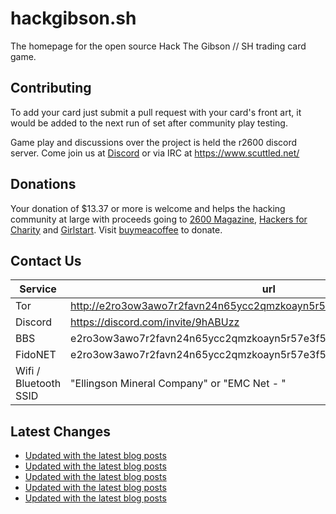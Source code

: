 # hackgibson.sh
The homepage for the open source Hack The Gibson // SH trading card game.


## Contributing

To add your card just submit a pull request with your card's front art, it would be added to the next run of set after community play testing.

Game play and discussions over the project is held the r2600 discord server. Come join us at [Discord](https://discord.com/invite/9hABUzz) or via IRC at https://www.scuttled.net/


## Donations

Your donation of $13.37 or more is welcome and helps the hacking community at large with proceeds going to [2600 Magazine](https://2600.com/), [Hackers for Charity](https://hackersforcharity.org) and [Girlstart](https://girlstart.org).  Visit [buymeacoffee](https://www.buymeacoffee.com/hackgibson.sh) to donate.


## Contact Us

Service | url
-|-
Tor | http://e2ro3ow3awo7r2favn24n65ycc2qmzkoayn5r57e3f56nvjwdcgg32ad.onion
Discord | https://discord.com/invite/9hABUzz
BBS | e2ro3ow3awo7r2favn24n65ycc2qmzkoayn5r57e3f56nvjwdcgg32ad.onion:23
FidoNET | e2ro3ow3awo7r2favn24n65ycc2qmzkoayn5r57e3f56nvjwdcgg32ad.onion:24554
Wifi / Bluetooth SSID | "Ellingson Mineral Company" or "EMC Net - <fidonet address>"

## Latest Changes
<!-- BLOG-POST-LIST:START -->
- [Updated with the latest blog posts](https://github.com/DFW2600/hackgibson.sh/commit/68768b7a2e8afae915fa01c639e9cf2bc73bce7b)
- [Updated with the latest blog posts](https://github.com/DFW2600/hackgibson.sh/commit/064ae80a46668570b3e62c8977f549802d5d439c)
- [Updated with the latest blog posts](https://github.com/DFW2600/hackgibson.sh/commit/0d65d23c50ed194c8a7adf451abf33c9538ea3a2)
- [Updated with the latest blog posts](https://github.com/DFW2600/hackgibson.sh/commit/8a4e775b10cdea56c1829ef3c16b217e5eceb7f0)
- [Updated with the latest blog posts](https://github.com/DFW2600/hackgibson.sh/commit/47a314022d836d6fc7c8447babe1168160211c42)
<!-- BLOG-POST-LIST:END -->
